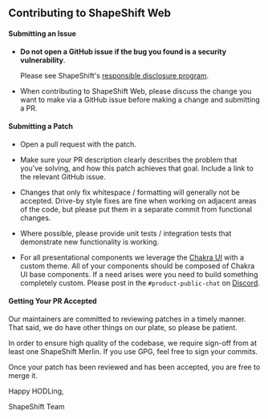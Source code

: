 ## Contributing to ShapeShift Web

#### Submitting an Issue

- **Do not open a GitHub issue if the bug you found is a security
  vulnerability**.

  Please see ShapeShift's [responsible disclosure program](https://corp.shapeshift.io/responsible-disclosure-program/).

- When contributing to ShapeShift Web, please discuss the change you want to make via
  a GitHub issue before making a change and submitting a PR.

#### Submitting a Patch

- Open a pull request with the patch.

- Make sure your PR description clearly describes the problem that you've
  solving, and how this patch achieves that goal. Include a link to the
  relevant GitHub issue.

- Changes that only fix whitespace / formatting will generally not be
  accepted. Drive-by style fixes are fine when working on adjacent areas of
  the code, but please put them in a separate commit from functional changes.

- Where possible, please provide unit tests / integration tests that
  demonstrate new functionality is working.
  
- For all presentational components we leverage the [Chakra UI](https://chakra-ui.com/) with a custom theme. All of your components should be composed of Chakra UI base components. 
If a need arises were you need to build something completely custom. Please post in the `#product-public-chat` on [Discord](https://discord.gg/shapeshift).

#### Getting Your PR Accepted

Our maintainers are committed to reviewing patches in a timely manner. That
said, we do have other things on our plate, so please be patient.

In order to ensure high quality of the codebase, we require sign-off from at
least one ShapeShift Merlin. If you use GPG, feel free to sign your commits.

Once your patch has been reviewed and has been accepted, you are free to merge it.

Happy HODLing,

ShapeShift Team
